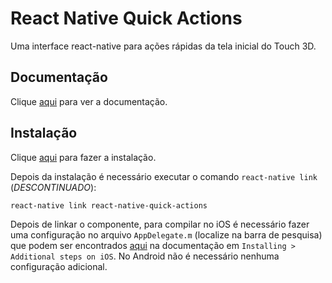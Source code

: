 # React Native Quick Actions

Uma interface react-native para ações rápidas da tela inicial do Touch 3D.

## Documentação

Clique [aqui](https://github.com/jordanbyron/react-native-quick-actions) para ver a documentação.

## Instalação

Clique [aqui](https://www.npmjs.com/package/react-native-quick-actions) para fazer a instalação.

Depois da instalação é necessário executar o comando `react-native link` (_DESCONTINUADO_):

```
react-native link react-native-quick-actions
```

Depois de linkar o componente, para compilar no iOS é necessário fazer uma configuração no arquivo `AppDelegate.m` (localize na barra de pesquisa) que podem ser encontrados [aqui](https://github.com/jordanbyron/react-native-quick-actions) na documentação em `Installing > Additional steps on iOS`. No Android não é necessário nenhuma configuração adicional.
